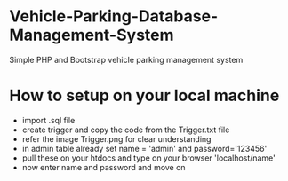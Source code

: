 # Vehicle-Parking-Database-Management-System
 Simple PHP and Bootstrap vehicle parking management system

# How to setup on your local machine
<ul>
	<li>import .sql file</li>
	<li>create trigger and copy the code from the Trigger.txt file</li>
	<li>refer the image Trigger.png for clear understanding</li>
	<li>in admin table already set name = 'admin' and password='123456'</li>
	<li>pull these on your htdocs and type on your browser 'localhost/name'</li>
	<li>now enter name and password and move on</li>
</ul>

